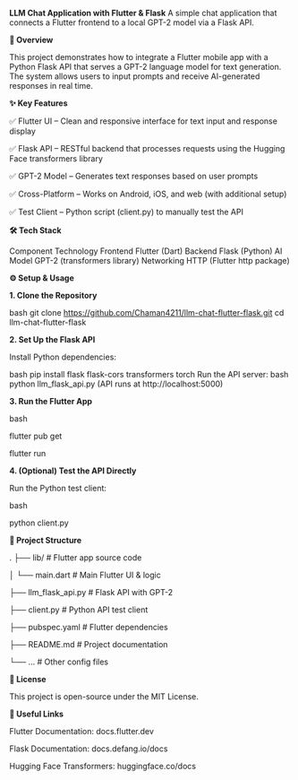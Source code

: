 **LLM Chat Application with Flutter & Flask**
A simple chat application that connects a Flutter frontend to a local GPT-2 model via a Flask API.

**📌 Overview**

This project demonstrates how to integrate a Flutter mobile app with a Python Flask API that serves a GPT-2 language model for text generation. The system allows users to input prompts and receive AI-generated responses in real time.

**✨ Key Features**

✅ Flutter UI – Clean and responsive interface for text input and response display

✅ Flask API – RESTful backend that processes requests using the Hugging Face transformers library

✅ GPT-2 Model – Generates text responses based on user prompts

✅ Cross-Platform – Works on Android, iOS, and web (with additional setup)

✅ Test Client – Python script (client.py) to manually test the API

**🛠️ Tech Stack**

Component	Technology
Frontend	Flutter (Dart)
Backend	Flask (Python)
AI Model	GPT-2 (transformers library)
Networking	HTTP (Flutter http package)

**⚙️ Setup & Usage**

**1. Clone the Repository**

bash
git clone https://github.com/Chaman4211/llm-chat-flutter-flask.git
cd llm-chat-flutter-flask

**2. Set Up the Flask API**

Install Python dependencies:

bash
pip install flask flask-cors transformers torch
Run the API server:
bash
python llm_flask_api.py
(API runs at http://localhost:5000)

**3. Run the Flutter App**

bash

flutter pub get

flutter run

**4. (Optional) Test the API Directly**

Run the Python test client:

bash

python client.py

**📂 Project Structure**

.
├── lib/                  # Flutter app source code

│   └── main.dart         # Main Flutter UI & logic

├── llm_flask_api.py      # Flask API with GPT-2

├── client.py             # Python API test client

├── pubspec.yaml          # Flutter dependencies

├── README.md             # Project documentation

└── ...                   # Other config files


**📜 License**


This project is open-source under the MIT License.

**🔗 Useful Links**

Flutter Documentation: docs.flutter.dev

Flask Documentation: docs.defang.io/docs

Hugging Face Transformers: huggingface.co/docs


